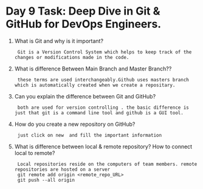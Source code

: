 # Day 9 Task: Deep Dive in Git & GitHub for DevOps Engineers.

1) What is Git and why is it important?
    
        Git is a Version Control System which helps to keep track of the changes or modifications made in the code.
2) What is difference Between Main Branch and Master Branch?? 
    
        these terms are used interchangeably.Github uses masters branch which is automatically created when we create a repositary.
3) Can you explain the difference between Git and GitHub?
        
        both are used for version controlling . the basic difference is just that git is a command line tool and github is a GUI tool.
4) How do you create a new repository on GitHub?
    
        just click on new  and fill the important information
5) What is difference between local & remote repository? How to connect local to remote? 
   
        Local repositories reside on the computers of team members. remote repositories are hosted on a server 
        git remote add origin <remote_repo_URL>
        git push --all origin




            
            
